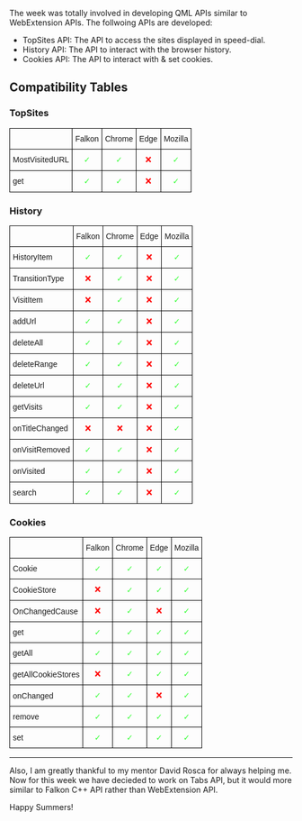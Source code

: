 The week was totally involved in developing QML APIs similar to WebExtension APIs. The follwoing APIs are developed:

- TopSites API: The API to access the sites displayed in speed-dial.
- History API: The API to interact with the browser history.
- Cookies API: The API to interact with &amp; set cookies.

## Compatibility Tables

### TopSites
<style type="text/css">
.tg  {border-collapse:collapse;border-spacing:0;}
.tg td{font-family:Arial, sans-serif;font-size:14px;padding:10px 5px;border-style:solid;border-width:1px;overflow:hidden;word-break:normal;border-color:black;}
.tg th{font-family:Arial, sans-serif;font-size:14px;font-weight:normal;padding:10px 5px;border-style:solid;border-width:1px;overflow:hidden;word-break:normal;border-color:black;}
.tg .tg-s6z2{text-align:center}
.tg .tg-031e{max-width:250px;}
.tg .tg-6agk{color:#34ff34;text-align:center;max-width:100px;}
.tg .tg-yjsh{color:#fe0000;text-align:center;max-width:100px;}
</style>
<table class="tg">
  <tr>
    <th class="tg-031e"></th>
    <th class="tg-s6z2">Falkon</th>
    <th class="tg-s6z2">Chrome</th>
    <th class="tg-s6z2">Edge</th>
    <th class="tg-s6z2">Mozilla</th>
  </tr>
  <tr>
    <td class="tg-031e">MostVisitedURL</td>
    <td class="tg-6agk">✓</td>
    <td class="tg-6agk">✓</td>
    <td class="tg-yjsh">❌<br></td>
    <td class="tg-6agk">✓</td>
  </tr>
  <tr>
    <td class="tg-031e">get</td>
    <td class="tg-6agk">✓</td>
    <td class="tg-6agk">✓</td>
    <td class="tg-yjsh">❌<br></td>
    <td class="tg-6agk">✓</td>
  </tr>
</table>

### History
<style type="text/css">
.tg  {border-collapse:collapse;border-spacing:0;}
.tg td{font-family:Arial, sans-serif;font-size:14px;padding:10px 5px;border-style:solid;border-width:1px;overflow:hidden;word-break:normal;border-color:black;}
.tg th{font-family:Arial, sans-serif;font-size:14px;font-weight:normal;padding:10px 5px;border-style:solid;border-width:1px;overflow:hidden;word-break:normal;border-color:black;}
.tg .tg-s6z2{text-align:center}
.tg .tg-6agk{color:#34ff34;text-align:center}
.tg .tg-yjsh{color:#fe0000;text-align:center}
.tg .tg-9ewa{color:#fe0000;text-align:center;vertical-align:top}
.tg .tg-asi5{color:#34ff34;text-align:center;vertical-align:top}
</style>
<table class="tg">
  <tr>
    <th class="tg-031e"></th>
    <th class="tg-s6z2">Falkon</th>
    <th class="tg-s6z2">Chrome</th>
    <th class="tg-s6z2">Edge</th>
    <th class="tg-s6z2">Mozilla</th>
  </tr>
  <tr>
    <td class="tg-031e">HistoryItem</td>
    <td class="tg-6agk">✓</td>
    <td class="tg-6agk">✓</td>
    <td class="tg-yjsh">❌</td>
    <td class="tg-6agk">✓</td>
  </tr>
  <tr>
    <td class="tg-031e">TransitionType</td>
    <td class="tg-yjsh">❌</td>
    <td class="tg-6agk">✓</td>
    <td class="tg-yjsh">❌</td>
    <td class="tg-6agk">✓</td>
  </tr>
  <tr>
    <td class="tg-031e">VisitItem</td>
    <td class="tg-9ewa">❌</td>
    <td class="tg-asi5">✓</td>
    <td class="tg-9ewa">❌</td>
    <td class="tg-asi5">✓</td>
  </tr>
  <tr>
    <td class="tg-031e">addUrl</td>
    <td class="tg-asi5">✓</td>
    <td class="tg-asi5">✓</td>
    <td class="tg-9ewa">❌</td>
    <td class="tg-asi5">✓</td>
  </tr>
  <tr>
    <td class="tg-031e">deleteAll</td>
    <td class="tg-asi5">✓</td>
    <td class="tg-asi5">✓</td>
    <td class="tg-9ewa">❌</td>
    <td class="tg-asi5">✓</td>
  </tr>
  <tr>
    <td class="tg-031e">deleteRange</td>
    <td class="tg-asi5">✓</td>
    <td class="tg-asi5">✓</td>
    <td class="tg-9ewa">❌</td>
    <td class="tg-asi5">✓</td>
  </tr>
  <tr>
    <td class="tg-031e">deleteUrl</td>
    <td class="tg-asi5">✓</td>
    <td class="tg-asi5">✓</td>
    <td class="tg-9ewa">❌</td>
    <td class="tg-asi5">✓</td>
  </tr>
  <tr>
    <td class="tg-031e">getVisits</td>
    <td class="tg-asi5">✓</td>
    <td class="tg-asi5">✓</td>
    <td class="tg-9ewa">❌</td>
    <td class="tg-asi5">✓</td>
  </tr>
  <tr>
    <td class="tg-031e">onTitleChanged</td>
    <td class="tg-9ewa">❌</td>
    <td class="tg-9ewa">❌</td>
    <td class="tg-9ewa">❌</td>
    <td class="tg-asi5">✓</td>
  </tr>
  <tr>
    <td class="tg-031e">onVisitRemoved</td>
    <td class="tg-asi5">✓</td>
    <td class="tg-asi5">✓</td>
    <td class="tg-9ewa">❌</td>
    <td class="tg-asi5">✓</td>
  </tr>
  <tr>
    <td class="tg-031e">onVisited</td>
    <td class="tg-asi5">✓</td>
    <td class="tg-asi5">✓</td>
    <td class="tg-9ewa">❌</td>
    <td class="tg-asi5">✓</td>
  </tr>
  <tr>
    <td class="tg-031e">search</td>
    <td class="tg-asi5">✓</td>
    <td class="tg-asi5">✓</td>
    <td class="tg-9ewa">❌</td>
    <td class="tg-asi5">✓</td>
  </tr>
</table>

### Cookies
<style type="text/css">
.tg  {border-collapse:collapse;border-spacing:0;}
.tg td{font-family:Arial, sans-serif;font-size:14px;padding:10px 5px;border-style:solid;border-width:1px;overflow:hidden;word-break:normal;border-color:black;}
.tg th{font-family:Arial, sans-serif;font-size:14px;font-weight:normal;padding:10px 5px;border-style:solid;border-width:1px;overflow:hidden;word-break:normal;border-color:black;}
.tg .tg-s6z2{text-align:center}
.tg .tg-6agk{color:#34ff34;text-align:center}
.tg .tg-yjsh{color:#fe0000;text-align:center}
.tg .tg-9ewa{color:#fe0000;text-align:center;vertical-align:top}
.tg .tg-asi5{color:#34ff34;text-align:center;vertical-align:top}
</style>
<table class="tg">
  <tr>
    <th class="tg-031e"></th>
    <th class="tg-s6z2">Falkon</th>
    <th class="tg-s6z2">Chrome</th>
    <th class="tg-s6z2">Edge</th>
    <th class="tg-s6z2">Mozilla</th>
  </tr>
  <tr>
    <td class="tg-031e">Cookie</td>
    <td class="tg-6agk">✓</td>
    <td class="tg-6agk">✓</td>
    <td class="tg-6agk">✓</td>
    <td class="tg-6agk">✓</td>
  </tr>
  <tr>
    <td class="tg-031e">CookieStore</td>
    <td class="tg-yjsh">❌</td>
    <td class="tg-6agk">✓</td>
    <td class="tg-6agk">✓</td>
    <td class="tg-6agk">✓</td>
  </tr>
  <tr>
    <td class="tg-031e">OnChangedCause</td>
    <td class="tg-9ewa">❌</td>
    <td class="tg-asi5">✓</td>
    <td class="tg-9ewa">❌</td>
    <td class="tg-asi5">✓</td>
  </tr>
  <tr>
    <td class="tg-031e">get</td>
    <td class="tg-asi5">✓</td>
    <td class="tg-asi5">✓</td>
    <td class="tg-asi5">✓</td>
    <td class="tg-asi5">✓</td>
  </tr>
  <tr>
    <td class="tg-031e">getAll</td>
    <td class="tg-asi5">✓</td>
    <td class="tg-asi5">✓</td>
    <td class="tg-asi5">✓</td>
    <td class="tg-asi5">✓</td>
  </tr>
  <tr>
    <td class="tg-031e">getAllCookieStores</td>
    <td class="tg-9ewa">❌</td>
    <td class="tg-asi5">✓</td>
    <td class="tg-asi5">✓</td>
    <td class="tg-asi5">✓</td>
  </tr>
  <tr>
    <td class="tg-031e">onChanged</td>
    <td class="tg-asi5">✓</td>
    <td class="tg-asi5">✓</td>
    <td class="tg-9ewa">❌</td>
    <td class="tg-asi5">✓</td>
  </tr>
  <tr>
    <td class="tg-031e">remove</td>
    <td class="tg-asi5">✓</td>
    <td class="tg-asi5">✓</td>
    <td class="tg-asi5">✓</td>
    <td class="tg-asi5">✓</td>
  </tr>
  <tr>
    <td class="tg-031e">set</td>
    <td class="tg-asi5">✓</td>
    <td class="tg-asi5">✓</td>
    <td class="tg-asi5">✓</td>
    <td class="tg-asi5">✓</td>
  </tr>
</table>

<hr/>

Also, I am greatly thankful to my mentor David Rosca for always helping me. Now for this week we have decieded to work on Tabs API, but it would more similar to Falkon C++ API rather than WebExtension API.

Happy Summers!
